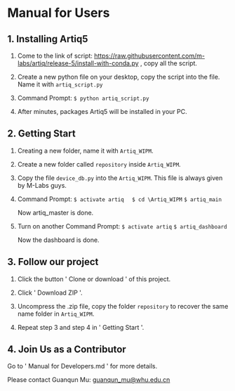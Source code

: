 # Manual for Users

## 1. Installing Artiq5

1. Come to the link of script: <https://raw.githubusercontent.com/m-labs/artiq/release-5/install-with-conda.py> , copy all the script.

2. Create a new python file on your desktop, copy the script into the file.  Name it with `artiq_script.py`

3. Command Prompt:  `$ python artiq_script.py `

4. After minutes, packages Artiq5 will be installed in your PC.



## 2. Getting Start

1. Creating a new folder, name it with `Artiq_WIPM`.

2. Create a new folder called `repository` inside `Artiq_WIPM`.

3. Copy the file `device_db.py` into the `Artiq_WIPM`. This file is always given by M-Labs guys.

4. Command Prompt:
    `$ activate artiq  `
    `$ cd \Artiq_WIPM`
    `$ artiq_main`

    Now artiq_master is done.

5. Turn on another Command Prompt:
    `$ activate artiq`
    `$ artiq_dashboard`
    
    Now the dashboard is done.



## 3. Follow our project

1. Click the button ' Clone or download ' of this project.

2. Click ' Download ZIP '.

3. Uncompress the .zip file, copy the folder `repository` to recover the same name folder in `Artiq_WIPM`.

4. Repeat step 3 and step 4 in ' Getting Start '.



## 4. Join Us as a Contributor 

Go to ' Manual for Developers.md ' for more details.

Please contact Guanqun Mu: guanqun_mu@whu.edu.cn

